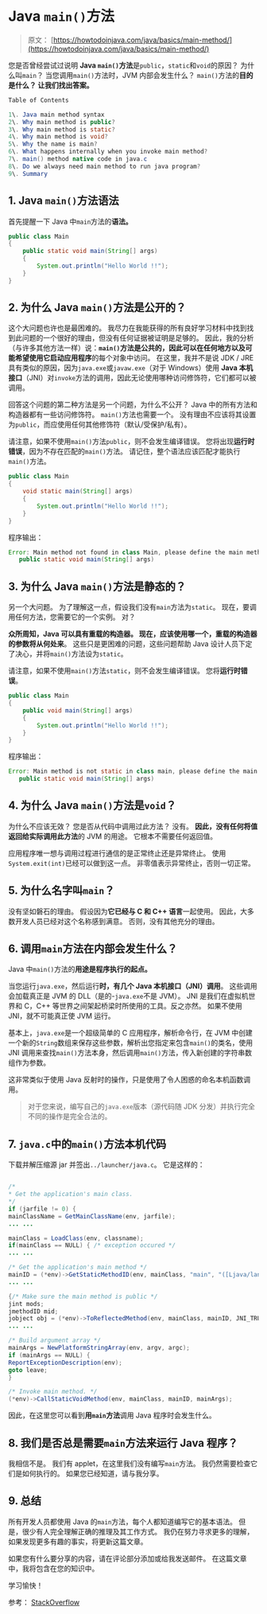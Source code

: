 # Java `main()`方法

> 原文： [https://howtodoinjava.com/java/basics/main-method/](https://howtodoinjava.com/java/basics/main-method/)

您是否曾经尝试过说明 **Java `main()`方法**是`public`，`static`和`void`的原因？ 为什么叫`main`？ 当您调用`main()`方法时，JVM 内部会发生什么？ `main()`方法的**目的是什么？ 让我们找出答案。**

```java
Table of Contents

1\. Java main method syntax
2\. Why main method is public?
3\. Why main method is static?
4\. Why main method is void?
5\. Why the name is main?
6\. What happens internally when you invoke main method?
7\. main() method native code in java.c
8\. Do we always need main method to run java program?
9\. Summary
```

## 1\. Java `main()`方法语法

首先提醒一下 Java 中`main`方法的**语法。**

```java
public class Main 
{
    public static void main(String[] args) 
    {
        System.out.println("Hello World !!");
    }
}

```

## 2\. 为什么 Java `main()`方法是公开的？

这个大问题也许也是最困难的。 我尽力在我能获得的所有良好学习材料中找到找到此问题的一个很好的理由，但没有任何证据被证明是足够的。 因此，我的分析（与许多其他方法一样）说：**`main()`方法是公共的，因此可以在任何地方以及可能希望使用它启动应用程序**的每个对象中访问。 在这里，我并不是说 JDK / JRE 具有类似的原因，因为`java.exe`或`javaw.exe`（对于 Windows）使用 **Java 本机接口**（JNI）对`invoke`方法的调用，因此无论使用哪种访问修饰符，它们都可以被调用。

回答这个问题的第二种方法是另一个问题，为什么不公开？ Java 中的所有方法和构造器都有一些访问修饰符。 `main()`方法也需要一个。 没有理由不应该将其设置为`public`，而应使用任何其他修饰符（默认/受保护/私有）。

请注意，如果不使用`main()`方法`public`，则不会发生编译错误。 您将出现**运行时错误**，因为不存在匹配的`main()`方法。 请记住，整个语法应该匹配才能执行`main()`方法。

```java
public class Main 
{
    void static main(String[] args) 
    {
        System.out.println("Hello World !!");
    }
}

```

程序输出：

```java
Error: Main method not found in class Main, please define the main method as:
   public static void main(String[] args)

```

## 3\. 为什么 Java `main()`方法是静态的？

另一个大问题。 为了理解这一点，假设我们没有`main`方法为`static`。 现在，要调用任何方法，您需要它的一个实例。 对？

**众所周知，Java 可以具有重载的构造器。 现在，应该使用哪一个，重载的构造器的参数将从何处来**。 这些只是更困难的问题，这些问题帮助 Java 设计人员下定了决心，并将`main()`方法设为`static`。

请注意，如果不使用`main()`方法`static`，则不会发生编译错误。 您将**运行时错误**。

```java
public class Main 
{
    public void main(String[] args) 
    {
        System.out.println("Hello World !!");
    }
}

```

程序输出：

```java
Error: Main method is not static in class main, please define the main method as:
   public static void main(String[] args)

```

## 4\. 为什么 Java `main()`方法是`void`？

为什么不应该无效？ 您是否从代码中调用过此方法？ 没有。 **因此，没有任何将值返回给实际调用此方法**的 JVM 的用途。 它根本不需要任何返回值。

应用程序唯一想与调用过程进行通信的是正常终止还是异常终止。 使用`System.exit(int)`已经可以做到这一点。 非零值表示异常终止，否则一切正常。

## 5\. 为什么名字叫`main`？

没有坚如磐石的理由。 假设因为**它已经与 C 和 C++ 语言**一起使用。 因此，大多数开发人员已经对这个名称感到满意。 否则，没有其他充分的理由。

## 6\. 调用`main`方法在内部会发生什么？

Java 中`main()`方法的**用途是程序执行的起点。**

当您运行`java.exe`，然后运行**时，有几个 Java 本机接口（JNI）调用**。 这些调用会加载真正是 JVM 的 DLL（是的-`java.exe`不是 JVM）。 JNI 是我们在虚拟机世界和 C，C++ 等世界之间架起桥梁时所使用的工具。反之亦然。 如果不使用 JNI，就不可能真正使 JVM 运行。

基本上，`java.exe`是一个超级简单的 C 应用程序，解析命令行，在 JVM 中创建一个新的`String`数组来保存这些参数，解析出您指定来包含`main()`的类名，使用 JNI 调用来查找`main()`方法本身，然后调用`main()`方法，传入新创建的字符串数组作为参数。

这非常类似于使用 Java 反射时的操作，只是使用了令人困惑的命名本机函数调用。

> 对于您来说，编写自己的`java.exe`版本（源代码随 JDK 分发）并执行完全不同的操作是完全合法的。

## 7\. `java.c`中的`main()`方法本机代码

下载并解压缩源 jar 并签出`../launcher/java.c`。 它是这样的：

```java

/*
* Get the application's main class.
*/
if (jarfile != 0) {
mainClassName = GetMainClassName(env, jarfile);
... ...

mainClass = LoadClass(env, classname);
if(mainClass == NULL) { /* exception occured */
... ...

/* Get the application's main method */
mainID = (*env)->GetStaticMethodID(env, mainClass, "main", "([Ljava/lang/String;)V");
... ...

{/* Make sure the main method is public */
jint mods;
jmethodID mid;
jobject obj = (*env)->ToReflectedMethod(env, mainClass, mainID, JNI_TRUE);
... ...

/* Build argument array */
mainArgs = NewPlatformStringArray(env, argv, argc);
if (mainArgs == NULL) {
ReportExceptionDescription(env);
goto leave;
}

/* Invoke main method. */
(*env)->CallStaticVoidMethod(env, mainClass, mainID, mainArgs);

```

因此，在这里您可以看到**用`main`方法**调用 Java 程序时会发生什么。

## 8\. 我们是否总是需要`main`方法来运行 Java 程序？

我相信不是。 我们有 applet，在这里我们没有编写`main`方法。 我仍然需要检查它们是如何执行的。 如果您已经知道，请与我分享。

## 9\. 总结

所有开发人员都使用 Java 的`main`方法，每个人都知道编写它的基本语法。 但是，很少有人完全理解正确的推理及其工作方式。 我仍在努力寻求更多的理解，如果发现更多有趣的事实，将更新这篇文章。

如果您有什么要分享的内容，请在评论部分添加或给我发送邮件。 在这篇文章中，我将包含在您的知识中。

学习愉快！

参考： [StackOverflow](https://stackoverflow.com/questions/146576/why-is-the-java-main-method-static?page=1&tab=votes#tab-top "source information")